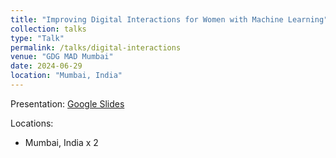 ```yaml
---
title: "Improving Digital Interactions for Women with Machine Learning"
collection: talks
type: "Talk"
permalink: /talks/digital-interactions
venue: "GDG MAD Mumbai"
date: 2024-06-29
location: "Mumbai, India"
---
```


Presentation: [Google Slides](https://docs.google.com/presentation/d/1BubFvQ3O1rQwoLBya0FWLCsX96byKKuxcoWvw5zCjzk)

Locations:
- Mumbai, India x 2